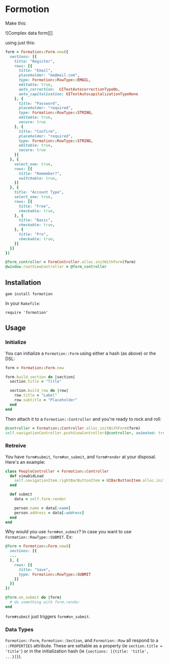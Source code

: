 # Formotion

Make this:

![Complex data form][]

using just this:

```ruby
form = Formation::Form.new({
  sections: [{
    title: "Register",
    rows: [{
      title: "Email",
      placeholder: "me@mail.com",
      type: Formation::RowType::EMAIL,
      editable: true,
      auto_correction:  UITextAutocorrectionTypeNo,
      auto_capitalization: UITextAutocapitalizationTypeNone
    }, {
      title: "Password",
      placeholder: "required",
      type: Formation::RowType::STRING,
      editable: true,
      secure: true
    }, {
      title: "Confirm",
      placeholder: "required",
      type: Formation::RowType::STRING,
      editable: true,
      secure: true
    }]
  }, {
    select_one: true,
    rows: [{
      title: "Remember?",
      switchable: true,
    }]
  }, {
    title: "Account Type",
    select_one: true,
    rows: [{
      title: "Free",
      checkable: true,
    }, {
      title: "Basic",
      checkable: true,
    }, {
      title: "Pro",
      checkable: true,
    }]
  }]
})

@form_controller = FormController.alloc.initWithForm(form)
@window.rootViewController = @form_controller
```

## Installation

`gem install formotion`

In your `Rakefile`:

`require 'formotion'`

## Usage

### Initialize

You can initialize a `Formotion::Form` using either a hash (as above) or the DSL:

```ruby
form = Formation::Form.new

form.build_section do |section|
  section.title = "Title"

  section.build_row do |row|
    row.title = "Label"
    row.subtitle = "Placeholder"
  end
end
```

Then attach it to a `Formotion::Controller` and you're ready to rock and roll:

```ruby
@controller = Formation::Controller.alloc.initWithForm(form)
self.navigationController.pushViewController(@controller, animated: true)
```

### Retreive

You have `form#submit`, `form#on_submit`, and `form#render` at your disposal. Here's an example:

```ruby
class PeopleController < Formotion::Controller
  def viewDidLoad
    self.navigationItem.rightBarButtonItem = UIBarButtonItem.alloc.initWithBarButtonSystemItem(UIBarButtonSystemItemSave, target:self, action:'submit')
  end

  def submit
    data = self.form.render

    person.name = data[:name]
    person.address = data[:address]
  end
end
```

Why would you use `form#on_submit`? In case you want to use `Formation::RowType::SUBMIT`. Ex:

```ruby
@form = Formotion::Form.new({
  sections: [{
  ...
  }, {
    rows: [{
      title: "Save",
      type: Formation::RowType::SUBMIT
    }]
  }]
})

@form.on_submit do |form|
  # do something with form.render
end
```

`form#submit` just triggers `form#on_submit`.

### Data Types

`Formotion::Form`, `Formotion::Section`, and `Formotion::Row` all respond to a `::PROPERTIES` attribute. These are settable as a property (ie `section.title = 'title'`) or in the initialization hash (ie `{sections: [{title: 'title', ...}]}`).

